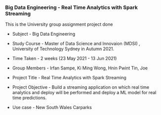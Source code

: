 ### Big Data Engineering - Real Time Analytics with Spark Streaming

This is the University group assignment project done 
* Subject - Big Data Engineering 
* Study Course -  Master of Data Science and Innovaion (MDSI) , University of Technology Sydney in Autumn 2021.

* Time Taken - 2 weeks (23 May 2021 - 13 Jun 2021)
* Group Members - Irfan Sampe, Ki Ming Wong, Hnin Pwint Tin, Joe
* Project Title - Real Time Analytics with Spark Streaming
* Project Objective - Build a streaming application on which real time analytics and
 deploy will be performed and deploy a ML model for real time predictions.
 * Use case - New South Wales Carparks
